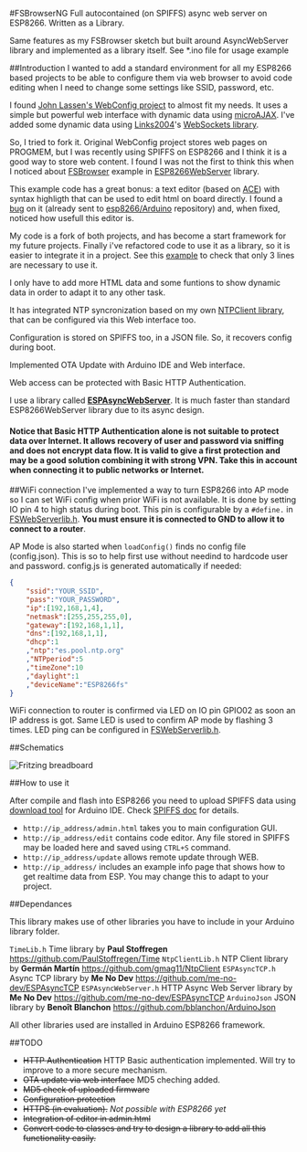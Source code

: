 #FSBrowserNG
Full autocontained (on SPIFFS) async web server on ESP8266. Written as a Library.

Same features as my FSBrowser sketch but built around AsyncWebServer library and implemented as a library itself. See *.ino file for usage example

##Introduction
I wanted to add a standard environment for all my ESP8266 based projects to be able to configure them via web browser to avoid code editing when I need to change some settings like SSID, password, etc.

I found [John Lassen's WebConfig project](http://www.john-lassen.de/index.php/projects/esp-8266-arduino-ide-webconfig) to almost fit my needs. It uses a simple but powerful web interface with dynamic data using [microAJAX](https://code.google.com/archive/p/microajax/). I've added some dynamic data using [Links2004](https://github.com/Links2004)'s [WebSockets library](https://github.com/Links2004/arduinoWebSockets).

So, I tried to fork it. Original WebConfig project stores web pages on PROGMEM, but I was recently using SPIFFS on ESP8266 and I think it is a good way to store web content. I found I was not the first to think this when I noticed about [FSBrowser](https://github.com/esp8266/Arduino/tree/master/libraries/ESP8266WebServer/examples/FSBrowser) example in [ESP8266WebServer](https://github.com/esp8266/Arduino/tree/master/libraries/ESP8266WebServer) library.

This example code has a great bonus: a text editor (based on [ACE](https://ace.c9.io/)) with syntax highligth that can be used to edit html on board directly. I found a [bug](https://github.com/esp8266/Arduino/pull/1771) on it (already sent to [esp8266/Arduino](https://github.com/esp8266/Arduino/) repository) and, when fixed, noticed how usefull this editor is.

My code is a fork of both projects, and has become a start framework for my future projects. Finally i've refactored code to use it as a library, so it is easier to integrate it in a project. See this [example](https://github.com/gmag11/FSBrowserNG/blob/master/FSBrowserNG.ino) to check that only 3 lines are necessary to use it.

I only have to add more HTML data and some funtions to show dynamic data in order to adapt it to any other task.

It has integrated NTP syncronization based on my own [NTPClient library](https://github.com/gmag11/NtpClient), that can be configured via this Web interface too.

Configuration is stored on SPIFFS too, in a JSON file. So, it recovers config during boot.

Implemented OTA Update with Arduino IDE and Web interface.

Web access can be protected with Basic HTTP Authentication.

I use a library called [**ESPAsyncWebServer**](https://github.com/me-no-dev/ESPAsyncWebServer). It is much faster than standard ESP8266WebServer library due to its async design.

#### Notice that Basic HTTP Authentication alone is not suitable to protect data over Internet. It allows recovery of user and password via sniffing and does not encrypt data flow. It is valid to give a first protection and may be a good solution combining it with strong VPN. Take this in account when connecting it to public networks or Internet.

##WiFi connection
I've implemented a way to turn ESP8266 into AP mode so I can set WiFi config when prior WiFi is not available. It is done by setting IO pin 4 to high status during boot. This pin is configurable by a `#define.` in [FSWebServerlib.h](https://github.com/gmag11/FSBrowserNG/blob/master/FSWebServerLib.h#L35). **You must ensure it is connected to GND to allow it to connect to a router**.

AP Mode is also started when `loadConfig()` finds no config file (config.json). This is so to help first use without needind to hardcode user and password. config.js is generated automatically if needed:

``` json
{
	"ssid":"YOUR_SSID",
	"pass":"YOUR_PASSWORD",
	"ip":[192,168,1,4],
	"netmask":[255,255,255,0],
	"gateway":[192,168,1,1],
	"dns":[192,168,1,1],
	"dhcp":1
	,"ntp":"es.pool.ntp.org"
	,"NTPperiod":5
	,"timeZone":10
	,"daylight":1
	,"deviceName":"ESP8266fs"
}
```

WiFi connection to router is confirmed via LED on IO pin GPIO02 as soon an IP address is got. Same LED is used to confirm AP mode by flashing 3 times. LED ping can be configured in [FSWebServerlib.h](https://github.com/gmag11/FSBrowserNG/blob/master/FSWebServerLib.h#L34).

##Schematics

![Fritzing breadboard](https://github.com/gmag11/FSBrowser/blob/dev/Fritzing/ESPWebServer_bb_256.png)

##How to use it

After compile and flash into ESP8266 you need to upload SPIFFS data using [download tool](https://github.com/esp8266/arduino-esp8266fs-plugin/releases/download/0.2.0/ESP8266FS-0.2.0.zip) for Arduino IDE. Check [SPIFFS doc](https://github.com/esp8266/Arduino/blob/master/doc/filesystem.md) for details.

* `http://ip_address/admin.html` takes you to main configuration GUI.
* `http://ip_address/edit` contains code editor. Any file stored in SPIFFS may be loaded here and saved using `CTRL+S` command.
* `http://ip_address/update` allows remote update through WEB.
* `http://ip_address/` includes an example info page that shows how to get realtime data from ESP. You may change this to adapt to your project.

##Dependances

This library makes use of other libraries you have to include in your Arduino library folder.

`TimeLib.h` Time library by **Paul Stoffregen** https://github.com/PaulStoffregen/Time
`NtpClientLib.h` NTP Client library by **Germ&aacute;n Mart&iacute;n** https://github.com/gmag11/NtpClient
`ESPAsyncTCP.h` Async TCP library by **Me No Dev** https://github.com/me-no-dev/ESPAsyncTCP
`ESPAsyncWebServer.h` HTTP Async Web Server library by **Me No Dev** https://github.com/me-no-dev/ESPAsyncTCP
`ArduinoJson` JSON library by **Benoît Blanchon** https://github.com/bblanchon/ArduinoJson

All other libraries used are installed in Arduino ESP8266 framework.

##TODO

- ~~HTTP Authentication~~ HTTP Basic authentication implemented. Will try to improve to a more secure mechanism.
- ~~OTA update via web interface~~ MD5 cheching added.
- ~~MD5 check of uploaded firmware~~
- ~~Configuration protection~~
- ~~HTTPS (in evaluation).~~ *Not possible with ESP8266 yet*
- ~~Integration of editor in admin.html~~
- ~~Convert code to classes and try to design a library to add all this functionality easily.~~
